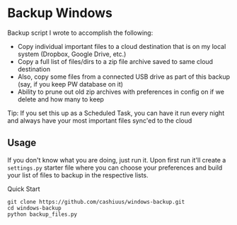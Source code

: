 Backup Windows
==============

Backup script I wrote to accomplish the following:
- Copy individual important files to a cloud destination that is on my local system (Dropbox, Google Drive, etc.)
- Copy a full list of files/dirs to a zip file archive saved to same cloud destination
- Also, copy some files from a connected USB drive as part of this backup (say, if you keep PW database on it)
- Ability to prune out old zip archives with preferences in config on if we delete and how many to keep



Tip: If you set this up as a Scheduled Task, you can have it run every night and always have your most important files sync'ed to the cloud


## Usage

If you don't know what you are doing, just run it. Upon first run it'll create a `settings.py` starter file where you can choose your preferences and build your list of files to backup in the respective lists.


Quick Start
```commandline
git clone https://github.com/cashiuus/windows-backup.git
cd windows-backup
python backup_files.py
```

